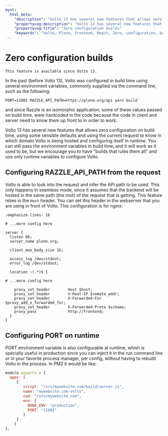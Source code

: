 ```yaml
---
myst:
  html_meta:
    "description": "Volto 13 has several new features that allows zero configuration on build time, using some sensible defaults and using the current request to know in which domain Volto is being hosted and configuring itself in runtime."
    "property=og:description": "Volto 13 has several new features that allows zero configuration on build time, using some sensible defaults and using the current request to know in which domain Volto is being hosted and configuring itself in runtime."
    "property=og:title": "Zero configuration builds"
    "keywords": "Volto, Plone, frontend, React, Zero, configuration, builds"
---
```


# Zero configuration builds

```{note}
This feature is available since Volto 13.
```

In the past (before Volto 13), Volto was configured in build time using several
environment variables, commonly supplied via the command line, such as the following:

```shell
PORT=11001 RAZZLE_API_PATH=https://plone.org/api yarn build`
```

and since Razzle is an isomorphic application, some of these values passed on build time, were
hardcoded in the code because the code in client and server need to know them up front to
in order to work.

Volto 13 has several new features that allows zero configuration on build time, using
some sensible defaults and using the current request to know in which domain Volto is
being hosted and configuring itself in runtime. You can still pass the environment
variables in build time, and it will work as it used to be, but we encourage you to have
"builds that rules them all" and use only runtime variables to configure Volto.

## Configuring RAZZLE_API_PATH from the request

Volto is able to look into the request and infer the API path to be used. This only
happens in seamless mode, since it assumes that the backend will be hosted in the same
path (the root) of the request that is getting. This feature relies in the `Host` header.
You can set this header in the webserver that you are using in front of Volto. This
configuration is for nginx:


```{code-block} nginx
:emphasize-lines: 16

# ...more config here

server {
  listen 80;
  server_name plone.org;

  client_max_body_size 1G;

  access_log /dev/stdout;
  error_log /dev/stdout;

  location ~(.*)$ {

# ...more config here

    proxy_set_header        Host $host;
    proxy_set_header        X-Real-IP $remote_addr;
    proxy_set_header        X-Forwarded-For $proxy_add_x_forwarded_for;
    proxy_set_header        X-Forwarded-Proto $scheme;
    proxy_pass              http://frontend;
  }
}
```

## Configuring PORT on runtime

PORT environment variable is also configurable at runtime, whish is specially useful in production since you can inject it in the run command line or in your favorite process manager, per config, without having to rebuild Volto in the process. In PM2 it would be like:

```js hl_lines="9"
module.exports = {
  apps: [
     {
        script: "/srv/mywebsite.com/build/server.js",
        name: "mywebsite.com-volto",
        cwd: "/srv/mywebsite.com",
        env: {
          NODE_ENV: "production",
          PORT: "11001"
        }
     }
    ]
};
```
